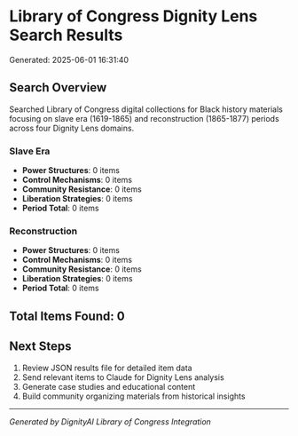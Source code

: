 # Library of Congress Dignity Lens Search Results
Generated: 2025-06-01 16:31:40

## Search Overview
Searched Library of Congress digital collections for Black history materials
focusing on slave era (1619-1865) and reconstruction (1865-1877) periods
across four Dignity Lens domains.

### Slave Era
- **Power Structures**: 0 items
- **Control Mechanisms**: 0 items
- **Community Resistance**: 0 items
- **Liberation Strategies**: 0 items
- **Period Total**: 0 items

### Reconstruction
- **Power Structures**: 0 items
- **Control Mechanisms**: 0 items
- **Community Resistance**: 0 items
- **Liberation Strategies**: 0 items
- **Period Total**: 0 items

## Total Items Found: 0

## Next Steps
1. Review JSON results file for detailed item data
2. Send relevant items to Claude for Dignity Lens analysis
3. Generate case studies and educational content
4. Build community organizing materials from historical insights

---
*Generated by DignityAI Library of Congress Integration*